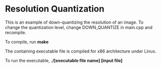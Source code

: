 # Resolution Quantization 

This is an example of down-quantizing the resolution of an image. To change the quantization level, change DOWN_QUANTIZE in main.cpp and recompile.

To compile, run **make** 

The containing executable file is compiled for x86 architecture under Linux.

To run the executable, **./[executable file name] [input file]**
